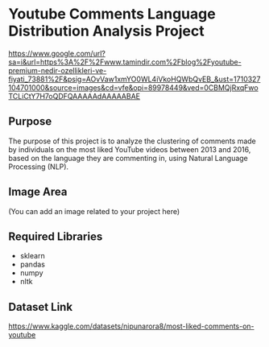 # Youtube Comments Language Distribution Analysis Project

https://www.google.com/url?sa=i&url=https%3A%2F%2Fwww.tamindir.com%2Fblog%2Fyoutube-premium-nedir-ozellikleri-ve-fiyati_73881%2F&psig=AOvVaw1xmYO0WL4iVkoHQWbQvEB_&ust=1710327104701000&source=images&cd=vfe&opi=89978449&ved=0CBMQjRxqFwoTCLiCtY7H7oQDFQAAAAAdAAAAABAE

## Purpose
The purpose of this project is to analyze the clustering of comments made by individuals on the most liked YouTube videos between 2013 and 2016, based on the language they are commenting in, using Natural Language Processing (NLP).

## Image Area
(You can add an image related to your project here)

## Required Libraries
- sklearn
- pandas
- numpy
- nltk

## Dataset Link
https://www.kaggle.com/datasets/nipunarora8/most-liked-comments-on-youtube


